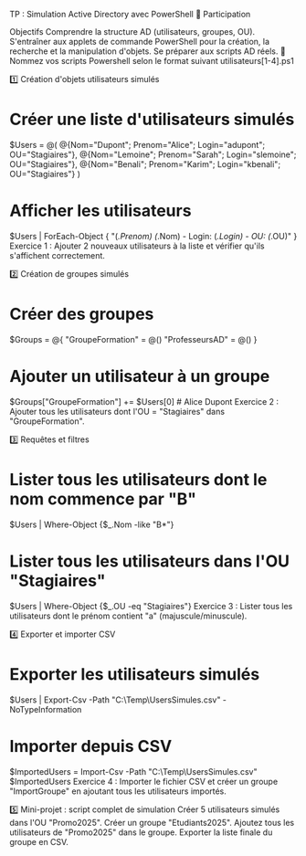 TP : Simulation Active Directory avec PowerShell
🎉 Participation

Objectifs
Comprendre la structure AD (utilisateurs, groupes, OU).
S'entraîner aux applets de commande PowerShell pour la création, la recherche et la manipulation d'objets.
Se préparer aux scripts AD réels.
🔖 Nommez vos scripts Powershell selon le format suivant utilisateurs[1-4].ps1

1️⃣ Création d'objets utilisateurs simulés
# Créer une liste d'utilisateurs simulés
$Users = @(
    @{Nom="Dupont"; Prenom="Alice"; Login="adupont"; OU="Stagiaires"},
    @{Nom="Lemoine"; Prenom="Sarah"; Login="slemoine"; OU="Stagiaires"},
    @{Nom="Benali"; Prenom="Karim"; Login="kbenali"; OU="Stagiaires"}
)

# Afficher les utilisateurs
$Users | ForEach-Object { "$($_.Prenom) $($_.Nom) - Login: $($_.Login) - OU: $($_.OU)" }
Exercice 1 : Ajouter 2 nouveaux utilisateurs à la liste et vérifier qu'ils s'affichent correctement.

2️⃣ Création de groupes simulés
# Créer des groupes
$Groups = @{
    "GroupeFormation" = @()
    "ProfesseursAD" = @()
}

# Ajouter un utilisateur à un groupe
$Groups["GroupeFormation"] += $Users[0]   # Alice Dupont
Exercice 2 : Ajouter tous les utilisateurs dont l'OU = "Stagiaires" dans "GroupeFormation".

3️⃣ Requêtes et filtres
# Lister tous les utilisateurs dont le nom commence par "B"
$Users | Where-Object {$_.Nom -like "B*"}

# Lister tous les utilisateurs dans l'OU "Stagiaires"
$Users | Where-Object {$_.OU -eq "Stagiaires"}
Exercice 3 : Lister tous les utilisateurs dont le prénom contient "a" (majuscule/minuscule).

4️⃣ Exporter et importer CSV
# Exporter les utilisateurs simulés
$Users | Export-Csv -Path "C:\Temp\UsersSimules.csv" -NoTypeInformation

# Importer depuis CSV
$ImportedUsers = Import-Csv -Path "C:\Temp\UsersSimules.csv"
$ImportedUsers
Exercice 4 : Importer le fichier CSV et créer un groupe "ImportGroupe" en ajoutant tous les utilisateurs importés.

5️⃣ Mini-projet : script complet de simulation
Créer 5 utilisateurs simulés dans l'OU "Promo2025".
Créer un groupe "Etudiants2025".
Ajoutez tous les utilisateurs de "Promo2025" dans le groupe.
Exporter la liste finale du groupe en CSV.